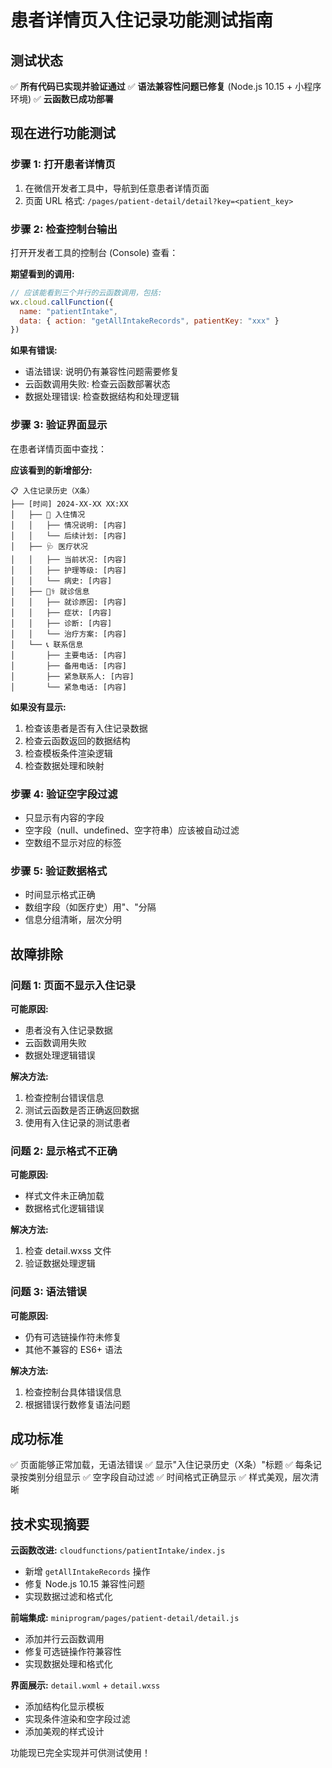 # 患者详情页入住记录功能测试指南

## 测试状态
✅ **所有代码已实现并验证通过**
✅ **语法兼容性问题已修复** (Node.js 10.15 + 小程序环境)
✅ **云函数已成功部署**

## 现在进行功能测试

### 步骤 1: 打开患者详情页
1. 在微信开发者工具中，导航到任意患者详情页面
2. 页面 URL 格式: `/pages/patient-detail/detail?key=<patient_key>`

### 步骤 2: 检查控制台输出
打开开发者工具的控制台 (Console) 查看：

**期望看到的调用:**
```javascript
// 应该能看到三个并行的云函数调用，包括:
wx.cloud.callFunction({
  name: "patientIntake",
  data: { action: "getAllIntakeRecords", patientKey: "xxx" }
})
```

**如果有错误:**
- 语法错误: 说明仍有兼容性问题需要修复
- 云函数调用失败: 检查云函数部署状态
- 数据处理错误: 检查数据结构和处理逻辑

### 步骤 3: 验证界面显示
在患者详情页面中查找：

**应该看到的新增部分:**
```
📋 入住记录历史（X条）
├── [时间] 2024-XX-XX XX:XX
│   ├── 🏥 入住情况
│   │   ├── 情况说明: [内容]
│   │   └── 后续计划: [内容]
│   ├── 🩺 医疗状况
│   │   ├── 当前状况: [内容]
│   │   ├── 护理等级: [内容]
│   │   └── 病史: [内容]
│   ├── 👨‍⚕️ 就诊信息
│   │   ├── 就诊原因: [内容]
│   │   ├── 症状: [内容]
│   │   ├── 诊断: [内容]
│   │   └── 治疗方案: [内容]
│   └── 📞 联系信息
│       ├── 主要电话: [内容]
│       ├── 备用电话: [内容]
│       ├── 紧急联系人: [内容]
│       └── 紧急电话: [内容]
```

**如果没有显示:**
1. 检查该患者是否有入住记录数据
2. 检查云函数返回的数据结构
3. 检查模板条件渲染逻辑
4. 检查数据处理和映射

### 步骤 4: 验证空字段过滤
- 只显示有内容的字段
- 空字段（null、undefined、空字符串）应该被自动过滤
- 空数组不显示对应的标签

### 步骤 5: 验证数据格式
- 时间显示格式正确
- 数组字段（如医疗史）用"、"分隔
- 信息分组清晰，层次分明

## 故障排除

### 问题 1: 页面不显示入住记录
**可能原因:**
- 患者没有入住记录数据
- 云函数调用失败
- 数据处理逻辑错误

**解决方法:**
1. 检查控制台错误信息
2. 测试云函数是否正确返回数据
3. 使用有入住记录的测试患者

### 问题 2: 显示格式不正确
**可能原因:**
- 样式文件未正确加载
- 数据格式化逻辑错误

**解决方法:**
1. 检查 detail.wxss 文件
2. 验证数据处理逻辑

### 问题 3: 语法错误
**可能原因:**
- 仍有可选链操作符未修复
- 其他不兼容的 ES6+ 语法

**解决方法:**
1. 检查控制台具体错误信息
2. 根据错误行数修复语法问题

## 成功标准
✅ 页面能够正常加载，无语法错误
✅ 显示"入住记录历史（X条）"标题
✅ 每条记录按类别分组显示
✅ 空字段自动过滤
✅ 时间格式正确显示
✅ 样式美观，层次清晰

## 技术实现摘要

**云函数改进:** `cloudfunctions/patientIntake/index.js`
- 新增 `getAllIntakeRecords` 操作
- 修复 Node.js 10.15 兼容性问题
- 实现数据过滤和格式化

**前端集成:** `miniprogram/pages/patient-detail/detail.js`
- 添加并行云函数调用
- 修复可选链操作符兼容性
- 实现数据处理和格式化

**界面展示:** `detail.wxml` + `detail.wxss`
- 添加结构化显示模板
- 实现条件渲染和空字段过滤
- 添加美观的样式设计

功能现已完全实现并可供测试使用！